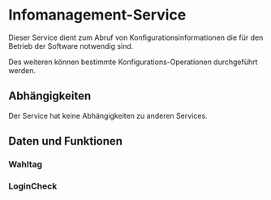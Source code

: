 # Infomanagement-Service

Dieser Service dient zum Abruf von Konfigurationsinformationen die für den Betrieb
der Software notwendig sind.

Des weiteren können bestimmte Konfigurations-Operationen durchgeführt werden.

## Abhängigkeiten

Der Service hat keine Abhängigkeiten zu anderen Services.

## Daten und Funktionen

### Wahltag

### LoginCheck